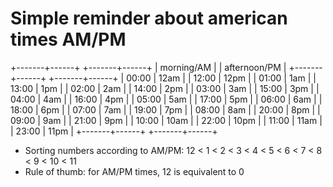 # Simple reminder about american times AM/PM

+-------+------+  +-------+------+
|  morning/AM  |  | afternoon/PM |
+-------+------+  +-------+------+
| 00:00 | 12am |  | 12:00 | 12pm |
| 01:00 | 1am  |  | 13:00 | 1pm  |
| 02:00 | 2am  |  | 14:00 | 2pm  |
| 03:00 | 3am  |  | 15:00 | 3pm  |
| 04:00 | 4am  |  | 16:00 | 4pm  |
| 05:00 | 5am  |  | 17:00 | 5pm  |
| 06:00 | 6am  |  | 18:00 | 6pm  |
| 07:00 | 7am  |  | 19:00 | 7pm  |
| 08:00 | 8am  |  | 20:00 | 8pm  |
| 09:00 | 9am  |  | 21:00 | 9pm  |
| 10:00 | 10am |  | 22:00 | 10pm |
| 11:00 | 11am |  | 23:00 | 11pm |
+-------+------+  +-------+------+

- Sorting numbers according to AM/PM: 12 < 1 < 2 < 3 < 4 < 5 < 6 < 7 < 8 < 9 < 10 < 11
- Rule of thumb: for AM/PM times, 12 is equivalent to 0
